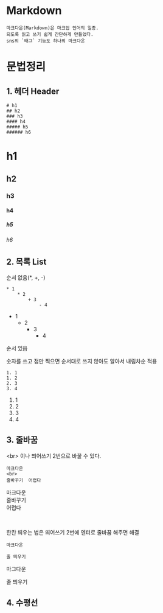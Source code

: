 # Markdown
    마크다운(Markdown)은 마크업 언어의 일종.
    되도록 읽고 쓰기 쉽게 간단하게 만들었다.
    sns의 `태그` 기능도 하나의 마크다운
# 문법정리

## **1. 헤더 Header**
    # h1
    ## h2
    ### h3
    #### h4
    ##### h5
    ###### h6

# h1
## h2
### h3
#### h4
##### h5
###### h6  

## **2. 목록 List**
순서 없음(*, +, -)

    * 1
        * 2
            + 3
                - 4
    
* 1
    * 2
        + 3
            - 4


순서 있음  

숫자를 쓰고 점만 찍으면 순서대로 쓰지 않아도 알아서 내림차순 적용

    1. 1
    1. 2
    2. 3
    3. 4
    

1. 1
1. 2
2. 3
3. 4

## **3. 줄바꿈**
\<br> 이나 띄어쓰기 2번으로 바꿀 수 있다.

    마크다운
    <br>
    줄바꾸기  어렵다


마크다운
<br>
줄바꾸기  
어렵다

<br>

한칸 띄우는 법은 띄어쓰기 2번에 엔터로 줄바꿈 해주면 해결

    마크다운  

    줄 띄우기

마그다운  

줄 띄우기

## **4. 수평선**

